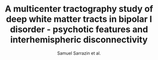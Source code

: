 ---
cat: gaia
subcat: ginkgo
bestof: false
author: Samuel Sarrazin et al.
title: A multicenter tractography study of deep white matter tracts in bipolar I disorder - psychotic features and interhemispheric disconnectivity
journal: JAMA psychiatry
year: 2014
type: article
doi: 10.1001/jamapsychiatry.2013.4513
---